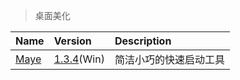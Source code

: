 > 桌面美化

| Name   | Version                 | Description            |
| :----- | :---------------------- | :--------------------- |
| [Maye] | [1.3.4][Maye-Down](Win) | 简洁小巧的快速启动工具 |

[Maye]: https://blog.arae.cc/post/25830.html '跳转主页'
[Maye-Down]: https://github.com/25H/Maya/releases '跳转下载页'
